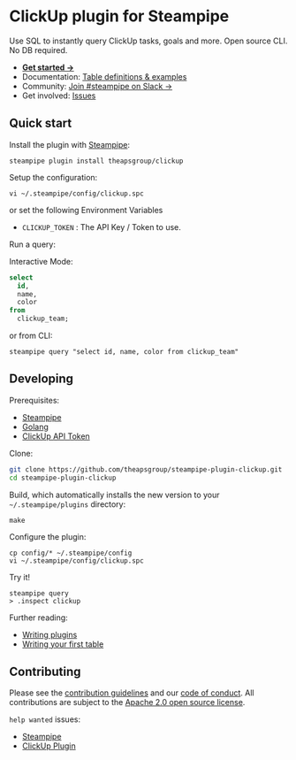 # ClickUp plugin for Steampipe

Use SQL to instantly query ClickUp tasks, goals and more. Open source CLI. No DB required.

- **[Get started ->](https://hub.steampipe.io/plugins/theapsgroup/clickup)**
- Documentation: [Table definitions & examples](https://hub.steampipe.io/plugins/theapsgroup/clickup/tables)
- Community: [Join #steampipe on Slack →](https://turbot.com/community/join)
- Get involved: [Issues](https://github.com/theapsgroup/steampipe-plugin-clickup/issues)

## Quick start

Install the plugin with [Steampipe](https://steampipe.io):

```shell
steampipe plugin install theapsgroup/clickup
```

Setup the configuration:

```shell
vi ~/.steampipe/config/clickup.spc
```

or set the following Environment Variables

- `CLICKUP_TOKEN` : The API Key / Token to use.

Run a query:

Interactive Mode:
```sql
select
  id,
  name,
  color
from
  clickup_team;
```

or from CLI:
```shell
steampipe query "select id, name, color from clickup_team"
```

## Developing

Prerequisites:

- [Steampipe](https://steampipe.io/downloads)
- [Golang](https://golang.org/doc/install)
- [ClickUp API Token](https://clickup.com/api/developer-portal/authentication#personal-token)

Clone:

```sh
git clone https://github.com/theapsgroup/steampipe-plugin-clickup.git
cd steampipe-plugin-clickup
```

Build, which automatically installs the new version to your `~/.steampipe/plugins` directory:

```shell
make
```

Configure the plugin:

```
cp config/* ~/.steampipe/config
vi ~/.steampipe/config/clickup.spc
```

Try it!

```
steampipe query
> .inspect clickup
```

Further reading:

- [Writing plugins](https://steampipe.io/docs/develop/writing-plugins)
- [Writing your first table](https://steampipe.io/docs/develop/writing-your-first-table)

## Contributing

Please see the [contribution guidelines](https://github.com/turbot/steampipe/blob/main/CONTRIBUTING.md) and our [code of conduct](https://github.com/turbot/steampipe/blob/main/CODE_OF_CONDUCT.md). All contributions are subject to the [Apache 2.0 open source license](https://github.com/turbot/steampipe-plugin-pagerduty/blob/main/LICENSE).

`help wanted` issues:

- [Steampipe](https://github.com/turbot/steampipe/labels/help%20wanted)
- [ClickUp Plugin](https://github.com/theapsgroup/steampipe-plugin-clickup/labels/help%20wanted)
